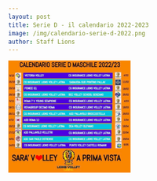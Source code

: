```yaml
--- 
layout: post
title: Serie D - il calendario 2022-2023
image: /img/calendario-serie-d-2022.png
author: Staff Lions
---
```


![Serie D](/img/calendario-serie-d-2022.png)
